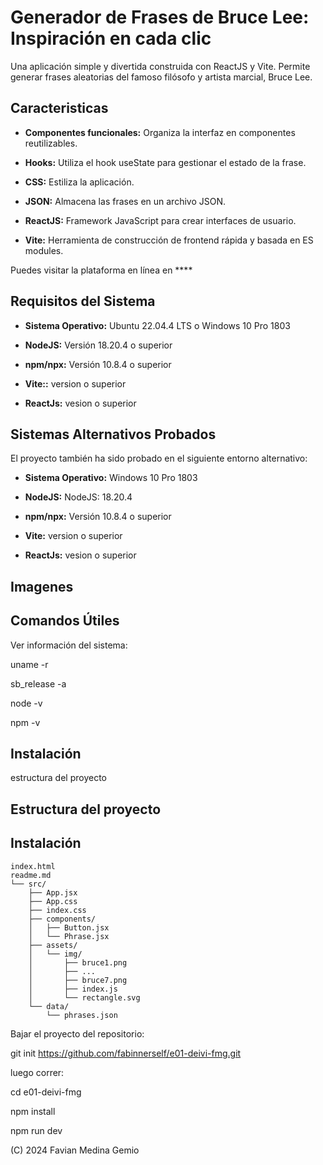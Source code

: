 # Generador de Frases de Bruce Lee: Inspiración en cada clic

Una aplicación simple y divertida construida con ReactJS y Vite. Permite generar frases aleatorias del famoso filósofo y artista marcial, Bruce Lee. 

## Caracteristicas

- **Componentes funcionales:**   Organiza la interfaz en componentes reutilizables. 

- **Hooks:** Utiliza el hook useState para gestionar el estado de la frase. 

- **CSS:**  Estiliza la aplicación. 

- **JSON:** Almacena las frases en un archivo JSON. 

- **ReactJS:**  Framework JavaScript para crear interfaces de usuario. 

- **Vite:**  Herramienta de construcción de frontend rápida y basada en ES modules. 
 
Puedes visitar la plataforma en línea en ****

## Requisitos del Sistema

- **Sistema Operativo:** Ubuntu 22.04.4 LTS o Windows 10 Pro 1803 

- **NodeJS:** Versión 18.20.4 o superior 

- **npm/npx:** Versión 10.8.4 o superior 

- **Vite::** version o superior 

- **ReactJs:** vesion o superior 
    
## Sistemas Alternativos Probados
El proyecto también ha sido probado en el siguiente entorno alternativo:

- **Sistema Operativo:** Windows 10 Pro 1803

- **NodeJS:** NodeJS: 18.20.4

- **npm/npx:** Versión 10.8.4 o superior 

- **Vite:** version o superior 

- **ReactJs:** vesion o superior 

## Imagenes


## Comandos Útiles

Ver información del sistema:

uname -r

sb_release -a

node -v

npm -v

## Instalación

estructura del proyecto

## Estructura del proyecto

 ## Instalación

```
index.html
readme.md
└── src/
    ├── App.jsx
    ├── App.css
    ├── index.css
    ├── components/
    │   ├── Button.jsx
    │   └── Phrase.jsx
    ├── assets/
    │   └── img/
    │       ├── bruce1.png
    │       ├── ...
    │       ├── bruce7.png
    │       ├── index.js
    │       └── rectangle.svg
    └── data/
        └── phrases.json
```

Bajar el proyecto del repositorio:

git init https://github.com/fabinnerself/e01-deivi-fmg.git

luego correr:

cd e01-deivi-fmg

npm install

npm run dev

(C) 2024 Favian Medina Gemio